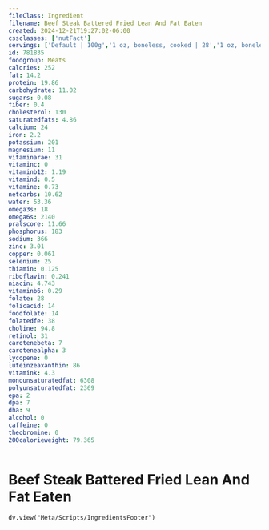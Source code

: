 ```yaml
---
fileClass: Ingredient
filename: Beef Steak Battered Fried Lean And Fat Eaten
created: 2024-12-21T19:27:02-06:00
cssclasses: ['nutFact']
servings: ['Default | 100g','1 oz, boneless, cooked | 28','1 oz, boneless, raw (yield after cooking) | 26','1 cubic inch, boneless, cooked | 17','1 cup, cooked, diced | 134','1 small steak (yield after cooking, bone removed) | 182','1 medium steak (yield after cooking, bone removed) | 243','1 large steak (yield after cooking, bone removed) | 324','1 steak finger (approximately 3-1/2" x 3/4" x 1/2") | 28']
id: 781835
foodgroup: Meats
calories: 252
fat: 14.2
protein: 19.86
carbohydrate: 11.02
sugars: 0.08
fiber: 0.4
cholesterol: 130
saturatedfats: 4.86
calcium: 24
iron: 2.2
potassium: 201
magnesium: 11
vitaminarae: 31
vitaminc: 0
vitaminb12: 1.19
vitamind: 0.5
vitamine: 0.73
netcarbs: 10.62
water: 53.36
omega3s: 18
omega6s: 2140
pralscore: 11.66
phosphorus: 183
sodium: 366
zinc: 3.01
copper: 0.061
selenium: 25
thiamin: 0.125
riboflavin: 0.241
niacin: 4.743
vitaminb6: 0.29
folate: 28
folicacid: 14
foodfolate: 14
folatedfe: 38
choline: 94.8
retinol: 31
carotenebeta: 7
carotenealpha: 3
lycopene: 0
luteinzeaxanthin: 86
vitamink: 4.3
monounsaturatedfat: 6308
polyunsaturatedfat: 2369
epa: 2
dpa: 7
dha: 9
alcohol: 0
caffeine: 0
theobromine: 0
200calorieweight: 79.365
---
```


# Beef Steak Battered Fried Lean And Fat Eaten

```dataviewjs
dv.view("Meta/Scripts/IngredientsFooter")
```